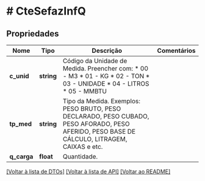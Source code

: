 # # CteSefazInfQ

## Propriedades

Nome | Tipo | Descrição | Comentários
------------ | ------------- | ------------- | -------------
**c_unid** | **string** | Código da Unidade de Medida.  Preencher com:  * 00 - M3  * 01 - KG  * 02 - TON  * 03 - UNIDADE  * 04 - LITROS  * 05 - MMBTU |
**tp_med** | **string** | Tipo da Medida.  Exemplos:  PESO BRUTO, PESO DECLARADO, PESO CUBADO, PESO AFORADO, PESO AFERIDO, PESO BASE DE CÁLCULO, LITRAGEM, CAIXAS e etc. |
**q_carga** | **float** | Quantidade. |

[[Voltar à lista de DTOs]](../../README.md#models) [[Voltar à lista de API]](../../README.md#endpoints) [[Voltar ao README]](../../README.md)
